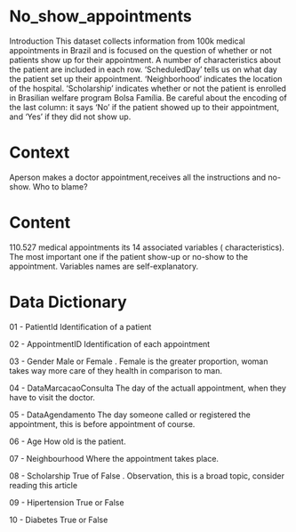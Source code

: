 # No_show_appointments
Introduction This dataset collects information from 100k medical appointments in Brazil and is focused on the question of whether or not patients show up for their appointment. A number of characteristics about the patient are included in each row.
‘ScheduledDay’ tells us on what day the patient set up their appointment.
‘Neighborhood’ indicates the location of the hospital.
‘Scholarship’ indicates whether or not the patient is enrolled in Brasilian welfare program Bolsa Família.
Be careful about the encoding of the last column: it says ‘No’ if the patient showed up to their appointment, and ‘Yes’ if they did not show up.

# Context

Aperson makes a doctor appointment,receives all the instructions and no-show.
Who to blame?

# Content 

110.527 medical appointments its 14 associated variables ( characteristics).
The most important one if the patient show-up or no-show to the appointment.
Variables names are self-explanatory.

# Data Dictionary
01 - PatientId
Identification of a patient

02 - AppointmentID
Identification of each appointment

03 - Gender
Male or Female . Female is the greater proportion, woman takes way more care of they health in comparison to man.

04 - DataMarcacaoConsulta
The day of the actuall appointment, when they have to visit the doctor.

05 - DataAgendamento
The day someone called or registered the appointment, this is before appointment of course.

06 - Age
How old is the patient.

07 - Neighbourhood
Where the appointment takes place.

08 - Scholarship
True of False . Observation, this is a broad topic, consider reading this article

09 - Hipertension
True or False

10 - Diabetes
True or False
